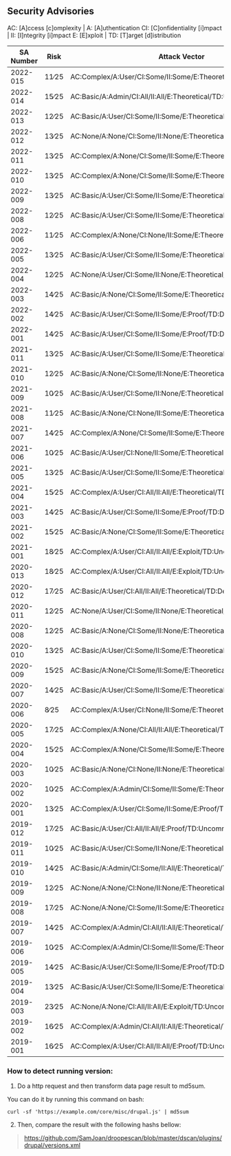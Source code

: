 ## Security Advisories

AC: [A]ccess [c]omplexity | A: [A]uthentication
CI: [C]onfidentiality [i]mpact | II: [I]ntegrity [i]mpact 
E: [E]xploit | TD: [T]arget [d]istribution

|   SA Number  |    Risk     | Attack Vector |
|--------------|-------------|-------------- |
|   2022-015   |   11∕25   | AC:Complex/A:User/CI:Some/II:Some/E:Theoretical/TD:Uncommon |
|   2022-014   |   15∕25   | AC:Basic/A:Admin/CI:All/II:All/E:Theoretical/TD:Uncommon |
|   2022-013   |   12∕25   | AC:Basic/A:User/CI:Some/II:Some/E:Theoretical/TD:Uncommon |
|   2022-012   |   13∕25   | AC:None/A:None/CI:Some/II:None/E:Theoretical/TD:Uncommon |
|   2022-011   |   13∕25   | AC:Complex/A:None/CI:Some/II:Some/E:Theoretical/TD:Uncommon |
|   2022-010   |   13∕25   | AC:Complex/A:None/CI:Some/II:Some/E:Theoretical/TD:Uncommon |
|   2022-009   |   13∕25   | AC:Basic/A:User/CI:Some/II:Some/E:Theoretical/TD:Default |
|   2022-008   |   12∕25   | AC:Basic/A:User/CI:Some/II:Some/E:Theoretical/TD:Uncommon |
|   2022-006   |   11∕25   | AC:Complex/A:None/CI:None/II:Some/E:Theoretical/TD:Default |
|   2022-005   |   13∕25   | AC:Basic/A:User/CI:Some/II:Some/E:Theoretical/TD:Default |
|   2022-004   |   12∕25   | AC:None/A:User/CI:Some/II:None/E:Theoretical/TD:Default |
|   2022-003   |   14∕25   | AC:Basic/A:None/CI:Some/II:Some/E:Theoretical/TD:Uncommon |
|   2022-002   |   14∕25   | AC:Basic/A:User/CI:Some/II:Some/E:Proof/TD:Default |
|   2022-001   |   14∕25   | AC:Basic/A:User/CI:Some/II:Some/E:Proof/TD:Default |
|   2021-011   |   13∕25   | AC:Basic/A:User/CI:Some/II:Some/E:Theoretical/TD:Default |
|   2021-010   |   12∕25   | AC:Basic/A:None/CI:Some/II:None/E:Theoretical/TD:Default |
|   2021-009   |   10∕25   | AC:Basic/A:User/CI:Some/II:None/E:Theoretical/TD:Default |
|   2021-008   |   11∕25   | AC:Basic/A:None/CI:None/II:Some/E:Theoretical/TD:Uncommon |
|   2021-007   |   14∕25   | AC:Complex/A:None/CI:Some/II:Some/E:Theoretical/TD:Default |
|   2021-006   |   10∕25   | AC:Basic/A:User/CI:None/II:Some/E:Theoretical/TD:Default |
|   2021-005   |   13∕25   | AC:Basic/A:User/CI:Some/II:Some/E:Theoretical/TD:Default |
|   2021-004   |   15∕25   | AC:Complex/A:User/CI:All/II:All/E:Theoretical/TD:Uncommon |
|   2021-003   |   14∕25   | AC:Basic/A:User/CI:Some/II:Some/E:Proof/TD:Default |
|   2021-002   |   15∕25   | AC:Basic/A:None/CI:Some/II:Some/E:Theoretical/TD:Default |
|   2021-001   |   18∕25   | AC:Complex/A:User/CI:All/II:All/E:Exploit/TD:Uncommon |
|   2020-013   |   18∕25   | AC:Complex/A:User/CI:All/II:All/E:Exploit/TD:Uncommon |
|   2020-012   |   17∕25   | AC:Basic/A:User/CI:All/II:All/E:Theoretical/TD:Default |
|   2020-011   |   12∕25   | AC:None/A:User/CI:Some/II:None/E:Theoretical/TD:Default |
|   2020-008   |   12∕25   | AC:Basic/A:None/CI:Some/II:None/E:Theoretical/TD:Default |
|   2020-010   |   13∕25   | AC:Basic/A:User/CI:Some/II:Some/E:Theoretical/TD:Default |
|   2020-009   |   15∕25   | AC:Basic/A:None/CI:Some/II:Some/E:Theoretical/TD:Default |
|   2020-007   |   14∕25   | AC:Basic/A:User/CI:Some/II:Some/E:Theoretical/TD:All |
|   2020-006   |   8∕25   | AC:Complex/A:User/CI:None/II:Some/E:Theoretical/TD:Uncommon |
|   2020-005   |   17∕25   | AC:Complex/A:None/CI:All/II:All/E:Theoretical/TD:Uncommon |
|   2020-004   |   15∕25   | AC:Complex/A:None/CI:Some/II:Some/E:Theoretical/TD:All |
|   2020-003   |   10∕25   | AC:Basic/A:None/CI:None/II:None/E:Theoretical/TD:All |
|   2020-002   |   10∕25   | AC:Complex/A:Admin/CI:Some/II:Some/E:Theoretical/TD:Uncommon |
|   2020-001   |   13∕25   | AC:Complex/A:User/CI:Some/II:Some/E:Proof/TD:Default |
|   2019-012   |   17∕25   | AC:Basic/A:User/CI:All/II:All/E:Proof/TD:Uncommon |
|   2019-011   |   10∕25   | AC:Basic/A:User/CI:Some/II:None/E:Theoretical/TD:Default |
|   2019-010   |   14∕25   | AC:Basic/A:Admin/CI:Some/II:All/E:Theoretical/TD:Default |
|   2019-009   |   12∕25   | AC:None/A:None/CI:None/II:None/E:Theoretical/TD:All |
|   2019-008   |   17∕25   | AC:None/A:None/CI:Some/II:Some/E:Theoretical/TD:Default |
|   2019-007   |   14∕25   | AC:Complex/A:Admin/CI:All/II:All/E:Theoretical/TD:Uncommon |
|   2019-006   |   10∕25   | AC:Complex/A:Admin/CI:Some/II:Some/E:Theoretical/TD:Uncommon |
|   2019-005   |   14∕25   | AC:Basic/A:User/CI:Some/II:Some/E:Proof/TD:Default |
|   2019-004   |   13∕25   | AC:Basic/A:User/CI:Some/II:Some/E:Theoretical/TD:Default |
|   2019-003   |   23∕25   | AC:None/A:None/CI:All/II:All/E:Exploit/TD:Uncommon |
|   2019-002   |   16∕25   | AC:Complex/A:Admin/CI:All/II:All/E:Theoretical/TD:All |
|   2019-001   |   16∕25   | AC:Complex/A:User/CI:All/II:All/E:Proof/TD:Uncommon |


### How to detect running version:

1. Do a http request and then transform data page result to md5sum. 

You can do it by running this command on bash:

```
curl -sf 'https://example.com/core/misc/drupal.js' | md5sum
```

2. Then, compare the result with the following hashs bellow:

> https://github.com/SamJoan/droopescan/blob/master/dscan/plugins/drupal/versions.xml
